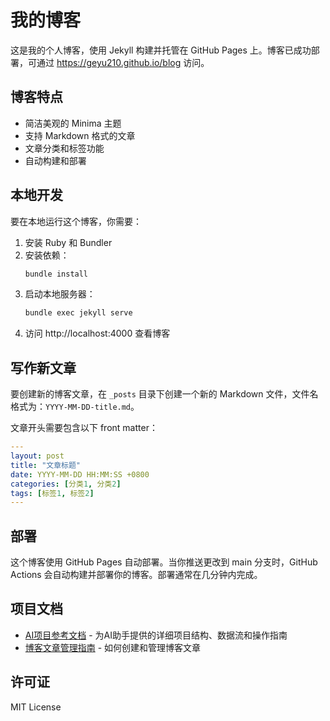 # 我的博客

这是我的个人博客，使用 Jekyll 构建并托管在 GitHub Pages 上。博客已成功部署，可通过 https://geyu210.github.io/blog 访问。

## 博客特点

- 简洁美观的 Minima 主题
- 支持 Markdown 格式的文章
- 文章分类和标签功能
- 自动构建和部署

## 本地开发

要在本地运行这个博客，你需要：

1. 安装 Ruby 和 Bundler
2. 安装依赖：
   ```bash
   bundle install
   ```
3. 启动本地服务器：
   ```bash
   bundle exec jekyll serve
   ```
4. 访问 http://localhost:4000 查看博客

## 写作新文章

要创建新的博客文章，在 `_posts` 目录下创建一个新的 Markdown 文件，文件名格式为：`YYYY-MM-DD-title.md`。

文章开头需要包含以下 front matter：

```yaml
---
layout: post
title: "文章标题"
date: YYYY-MM-DD HH:MM:SS +0800
categories: [分类1, 分类2]
tags: [标签1, 标签2]
---
```

## 部署

这个博客使用 GitHub Pages 自动部署。当你推送更改到 main 分支时，GitHub Actions 会自动构建并部署你的博客。部署通常在几分钟内完成。

## 项目文档

- [AI项目参考文档](PROJECT_ARCHITECTURE.md) - 为AI助手提供的详细项目结构、数据流和操作指南
- [博客文章管理指南](BLOG_POST_GUIDE.md) - 如何创建和管理博客文章

## 许可证

MIT License